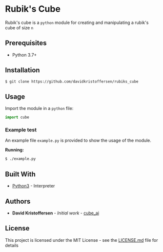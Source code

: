 # Rubik's Cube

Rubik's cube is a `python` module for creating and manipulating a rubik's cube of size `n`

## Prerequisites

* Python 3.7+

## Installation

```sh
$ git clone https://github.com/davidkristoffersen/rubiks_cube
```

## Usage

Import the module in a `python` file:

```python
import cube
```

### Example test

An example file `example.py` is provided to show the usage of the module.

**Running:**

```sh
$ ./example.py
```

## Built With

* [Python3](https://www.python.org/) - Interpreter

## Authors

* **David Kristoffersen** - *Initial work* - [cube_ai](https://github.com/davidkristoffersen)

## License

This project is licensed under the MIT License - see the [LICENSE.md](LICENSE.md) file for details
